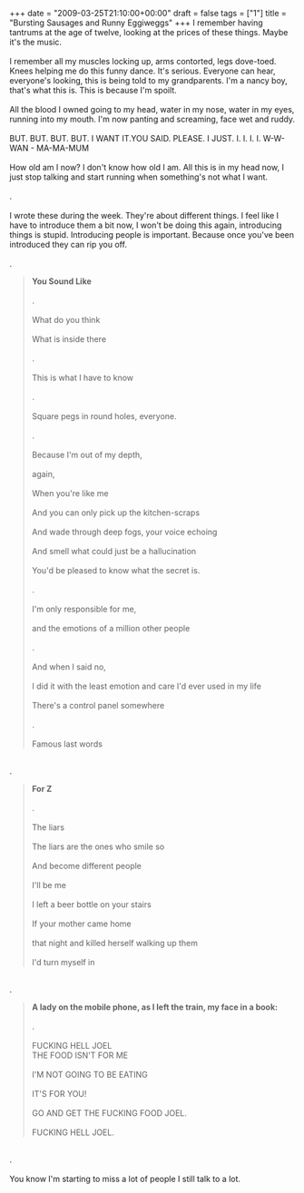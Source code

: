 +++
date = "2009-03-25T21:10:00+00:00"
draft = false
tags = ["1"]
title = "Bursting Sausages and Runny Eggiweggs"
+++
I remember having tantrums at the age of twelve, looking at the prices of these things. Maybe it's the music.<br/><br/>I remember all my muscles locking up, arms contorted, legs dove-toed. Knees helping me do this funny dance. It's serious. Everyone can hear, everyone's looking, this is being told to my grandparents. I'm a nancy boy, that's what this is. This is because I'm spoilt.<br/><br/>All the blood I owned going to my head, water in my nose, water in my eyes, running into my mouth. I'm now panting and screaming, face wet and ruddy.<br/><br/>BUT. BUT. BUT. BUT. I WANT IT.YOU SAID. PLEASE. I JUST. I. I. I. I. W-W-WAN - MA-MA-MUM<br/><br/>How old am I now? I don't know how old I am. All this is in my head now, I just stop talking and start running when something's not what I want.<br/><br/>.<br/><br/>I wrote these during the week. They're about different things. I feel like I have to introduce them a bit now, I won't be doing this again, introducing things is stupid. Introducing people is important. Because once you've been introduced they can rip you off.<br/><br/>.<br/><blockquote><strong>You Sound Like</strong><br/><br/>.<br/><br/>What do you think<br/><br/>What is inside there<br/><br/>.<br/><br/>This is what I have to know<br/><br/>.<br/><br/>Square pegs in round holes, everyone.<br/><br/>.<br/><br/>Because I'm out of my depth,<br/><br/>again,<br/><br/>When you're like me<br/><br/>And you can only pick up the kitchen-scraps<br/><br/>And wade through deep fogs, your voice echoing<br/><br/>And smell what could just be a hallucination<br/><br/>You'd be pleased to know what the secret is.<br/><br/>.<br/><br/>I'm only responsible for me,<br/><br/>and the emotions of a million other people<br/><br/>.<br/><br/>And when I said no,<br/><br/>I did it with the least emotion and care I'd ever used in my life<br/><br/>There's a control panel somewhere<br/><br/>.<br/><br/>Famous last words</blockquote><br/>.<br/><blockquote><strong>For Z</strong><br/><br/>.<br/><br/>The liars<br/><br/>The liars are the ones who smile so<br/><br/>And become different people<br/><br/>I'll be me<br/><br/>I left a beer bottle on your stairs<br/><br/>If your mother came home<br/><br/>that night and killed herself walking up them<br/><br/>I'd turn myself in</blockquote><br/>.<br/><blockquote><strong>A lady on the mobile phone, as I left the train, my face in a book:</strong><br/><br/>.<br/><br/>FUCKING HELL JOEL<br/>THE FOOD ISN'T FOR ME<br/><br/>I'M NOT GOING TO BE EATING<br/><br/>IT'S FOR YOU!<br/><br/>GO AND GET THE FUCKING FOOD JOEL.<br/><br/>FUCKING HELL JOEL.</blockquote><br/>.<br/><br/>You know I'm starting to miss a lot of people I still talk to a lot.<div class="blogger-post-footer"><img width='1' height='1' src='https://blogger.googleusercontent.com/tracker/5693059957647979680-4735853615585287294?l=cosmiccowbell.blogspot.com' alt='' /></div>